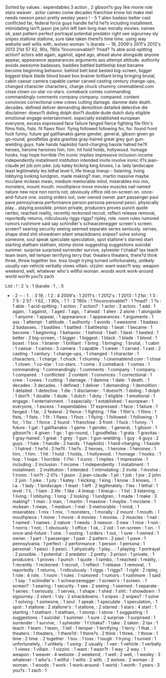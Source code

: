Sorted by values :
expendables 3 action , 2 gibson?s guy like movie role stars weaver . actor cameo come decades franchise know list make mel needs neeson pesci pretty wesley years ! - 5 ? alien badass better cast conflicted far, federal force guys handle he?d he?s including installment. intimidating isn?t jason joe john left liam long man morally movies. names ok, past pattern perfect portrayal potential predator right see sigourney sly snipes stallone stallone, sure take taken there?s time time. using way website well willis with, wolves woman 's (karate -- 19, 2009's 2011's 2012's 2013 21st 57 62, 90s, ?80s ?inconceivable!? ?mad? ?s able acid-spitting action? actors add again, against, aged ago, ahead alone alongside anyone appear, appearance appearances arguments ass attempt attitude. authority avoids awesome badasses, baddies battled battleship beat became become beginning behavior. behind belt best bested big-screen, bigger biggest black blade blood boast box brainer brilliant bring bringing brutal, cabin caesar camera capable career carved casting century change-ups, changed character characters, charge chuck chummy cinemablend.com close clown co-star co-stars. comeback comes commanding commandingly comments company company. compared. content convinces correctional crew crews cutting damage. damme date death. decades. defined deliver demanding demolition detailed detective die disclaimer: doesn?t doling dolph don?t double dude dutch duty eligible emotional engage entertainment. especially established european everyone, excess expressed face failure fanged fierce fighting file film's films fists, fists. fit flaws floor. flying followed following for, for. found front fuck funny. future gal galifianakis game gender, general, gibson given go go-round, goodfellas grata gravitas gray-haired great grey gun gun-wielding guys. hale hands hapkido) hard-charging hassle hatred he?ll heroes, heroine heroines him, him. hit hold holds, hollywood. homage hooks. hop hope horrible i?m iconic implies impressive inclusion income independently installment institution intended invite involve ironic it?s jean-claude jet job join joke. july katey kicking king knows, l.a. lady landscape least legitimately les lethal level li, life lineup lineup-- listening. living lobbying looking lundgren, made making? man, martin massive maybe mcclane mckean mean, medium memorable mind, miserables mix mix, monsters, mount mouth. mouthpiece move movies muscles nail named nature new nice non norris not, obviously office old on-screen on. once-and-future one. oozing orders out, over owned owner. part passenger paul pave pennsylvania performance person persona personal pesci. physically play... playing possible. prison private, producers proves punch quote rambo, reached reality, recently reckoned recruit, reflect release removal, reportedly returns, ridiculously riggs riggs? ripley, role. room rules rumored rumors rushmore said say schindler's schwarzenegger screen's screen. screen? searing security seeing seemed separate series seriously. serves, shape shed shit showdown silent smackdowns snipes? solve solving someone, soul speak speculate speculation, spot stallone's starred start starting statham statham, stomp stone suggesting suggestions suicidal summer. surprise surprised surrender survive, sylvester t'chaka? tax teach team team, tell temper terrifying terry that. theaters theaters, there?d think three, throw together too. toss tough trying turned unfortunately, unlikely usually van vehicle verbally views villain. vizzini: want wasn?t way. weapon weekend, well, whatever who's willful woman. woods work work-around world worth you?s zach 

List :
! : 2
's : 1
(karate : 1
, : 5
- : 2
-- : 1
. : 3
19, : 1
2 : 4
2009's : 1
2011's : 1
2012's : 1
2013 : 1
21st : 1
3 : 7
5 : 2
57 : 1
62, : 1
90s, : 1
? : 2
?80s : 1
?inconceivable!? : 1
?mad? : 1
?s : 1
able : 1
acid-spitting : 1
action : 7
action? : 1
actor : 3
actors : 1
add : 1
again, : 1
against, : 1
aged : 1
ago, : 1
ahead : 1
alien : 2
alone : 1
alongside : 1
anyone : 1
appear, : 1
appearance : 1
appearances : 1
arguments : 1
ass : 1
attempt : 1
attitude. : 1
authority : 1
avoids : 1
awesome : 1
badass : 2
badasses, : 1
baddies : 1
battled : 1
battleship : 1
beat : 1
became : 1
become : 1
beginning : 1
behavior. : 1
behind : 1
belt : 1
best : 1
bested : 1
better : 2
big-screen, : 1
bigger : 1
biggest : 1
black : 1
blade : 1
blood : 1
boast : 1
box : 1
brainer : 1
brilliant : 1
bring : 1
bringing : 1
brutal, : 1
cabin : 1
caesar : 1
cameo : 3
camera : 1
capable : 1
career : 1
carved : 1
cast : 2
casting : 1
century : 1
change-ups, : 1
changed : 1
character : 1
characters, : 1
charge : 1
chuck : 1
chummy : 1
cinemablend.com : 1
close : 1
clown : 1
co-star : 1
co-stars. : 1
come : 3
comeback : 1
comes : 1
commanding : 1
commandingly : 1
comments : 1
company : 1
company. : 1
compared. : 1
conflicted : 2
content : 1
convinces : 1
correctional : 1
crew : 1
crews : 1
cutting : 1
damage. : 1
damme : 1
date : 1
death. : 1
decades : 3
decades. : 1
defined : 1
deliver : 1
demanding : 1
demolition : 1
detailed : 1
detective : 1
die : 1
disclaimer: : 1
doesn?t : 1
doling : 1
dolph : 1
don?t : 1
double : 1
dude : 1
dutch : 1
duty : 1
eligible : 1
emotional : 1
engage : 1
entertainment. : 1
especially : 1
established : 1
european : 1
everyone, : 1
excess : 1
expendables : 17
expressed : 1
face : 1
failure : 1
fanged : 1
far, : 2
federal : 2
fierce : 1
fighting : 1
file : 1
film's : 1
films : 1
fists, : 1
fists. : 1
fit : 1
flaws : 1
floor. : 1
flying : 1
followed : 1
following : 1
for, : 1
for. : 1
force : 2
found : 1
franchise : 3
front : 1
fuck : 1
funny. : 1
future : 1
gal : 1
galifianakis : 1
game : 1
gender, : 1
general, : 1
gibson : 1
gibson?s : 4
given : 1
go : 1
go-round, : 1
goodfellas : 1
grata : 1
gravitas : 1
gray-haired : 1
great : 1
grey : 1
gun : 1
gun-wielding : 1
guy : 4
guys : 2
guys. : 1
hale : 1
handle : 2
hands : 1
hapkido) : 1
hard-charging : 1
hassle : 1
hatred : 1
he?d : 2
he?ll : 1
he?s : 2
heroes, : 1
heroine : 1
heroines : 1
him, : 1
him. : 1
hit : 1
hold : 1
holds, : 1
hollywood. : 1
homage : 1
hooks. : 1
hop : 1
hope : 1
horrible : 1
i?m : 1
iconic : 1
implies : 1
impressive : 1
including : 2
inclusion : 1
income : 1
independently : 1
installment : 1
installment. : 2
institution : 1
intended : 1
intimidating : 2
invite : 1
involve : 1
ironic : 1
isn?t : 2
it?s : 1
jason : 2
jean-claude : 1
jet : 1
job : 1
joe : 2
john : 2
join : 1
joke. : 1
july : 1
katey : 1
kicking : 1
king : 1
know : 3
knows, : 1
l.a. : 1
lady : 1
landscape : 1
least : 1
left : 2
legitimately : 1
les : 1
lethal : 1
level : 1
li, : 1
liam : 2
life : 1
like : 4
lineup : 1
lineup-- : 1
list : 3
listening. : 1
living : 1
lobbying : 1
long : 2
looking : 1
lundgren, : 1
made : 1
make : 3
making? : 1
man : 2
man, : 1
martin : 1
massive : 1
maybe : 1
mcclane : 1
mckean : 1
mean, : 1
medium : 1
mel : 3
memorable : 1
mind, : 1
miserables : 1
mix : 1
mix, : 1
monsters, : 1
morally : 2
mount : 1
mouth. : 1
mouthpiece : 1
move : 1
movie : 4
movies : 1
movies. : 2
muscles : 1
nail : 1
named : 1
names : 2
nature : 1
needs : 3
neeson : 3
new : 1
nice : 1
non : 1
norris : 1
not, : 1
obviously : 1
office : 1
ok, : 2
old : 1
on-screen : 1
on. : 1
once-and-future : 1
one. : 1
oozing : 1
orders : 1
out, : 1
over : 1
owned : 1
owner. : 1
part : 1
passenger : 1
past : 2
pattern : 2
paul : 1
pave : 1
pennsylvania : 1
perfect : 2
performance : 1
person : 1
persona : 1
personal : 1
pesci : 3
pesci. : 1
physically : 1
play... : 1
playing : 1
portrayal : 2
possible. : 1
potential : 2
predator : 2
pretty : 3
prison : 1
private, : 1
producers : 1
proves : 1
punch : 1
quote : 1
rambo, : 1
reached : 1
reality, : 1
recently : 1
reckoned : 1
recruit, : 1
reflect : 1
release : 1
removal, : 1
reportedly : 1
returns, : 1
ridiculously : 1
riggs : 1
riggs? : 1
right : 2
ripley, : 1
role : 4
role. : 1
room : 1
rules : 1
rumored : 1
rumors : 1
rushmore : 1
said : 1
say : 1
schindler's : 1
schwarzenegger : 1
screen's : 1
screen. : 1
screen? : 1
searing : 1
security : 1
see : 2
seeing : 1
seemed : 1
separate : 1
series : 1
seriously. : 1
serves, : 1
shape : 1
shed : 1
shit : 1
showdown : 1
sigourney : 2
silent : 1
sly : 2
smackdowns : 1
snipes : 2
snipes? : 1
solve : 1
solving : 1
someone, : 1
soul : 1
speak : 1
speculate : 1
speculation, : 1
spot : 1
stallone : 2
stallone's : 1
stallone, : 2
starred : 1
stars : 4
start : 1
starting : 1
statham : 1
statham, : 1
stomp : 1
stone : 1
suggesting : 1
suggestions : 1
suicidal : 1
summer. : 1
sure : 2
surprise : 1
surprised : 1
surrender : 1
survive, : 1
sylvester : 1
t'chaka? : 1
take : 2
taken : 2
tax : 1
teach : 1
team : 1
team, : 1
tell : 1
temper : 1
terrifying : 1
terry : 1
that. : 1
theaters : 1
theaters, : 1
there?d : 1
there?s : 2
think : 1
three, : 1
throw : 1
time : 2
time. : 2
together : 1
too. : 1
toss : 1
tough : 1
trying : 1
turned : 1
unfortunately, : 1
unlikely : 1
using : 2
usually : 1
van : 1
vehicle : 1
verbally : 1
views : 1
villain. : 1
vizzini: : 1
want : 1
wasn?t : 1
way : 2
way. : 1
weapon : 1
weaver : 4
website : 2
weekend, : 1
well : 2
well, : 1
wesley : 3
whatever : 1
who's : 1
willful : 1
willis : 2
with, : 2
wolves : 2
woman : 2
woman. : 1
woods : 1
work : 1
work-around : 1
world : 1
worth : 1
years : 3
you?s : 1
zach : 1
